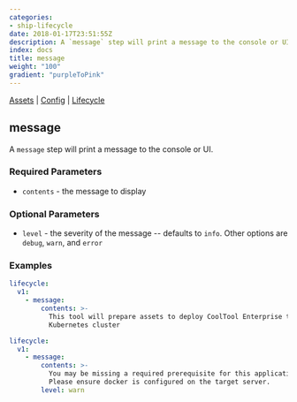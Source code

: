 ```yaml
---
categories:
- ship-lifecycle
date: 2018-01-17T23:51:55Z
description: A `message` step will print a message to the console or UI.
index: docs
title: message
weight: "100"
gradient: "purpleToPink"
---
```


[Assets](/api/ship-assets/assets) | [Config](/api/ship-config/config) | [Lifecycle](/api/ship-lifecycle/lifecycle) 

## message

A `message` step will print a message to the console or UI.





### Required Parameters


- `contents` - the message to display



### Optional Parameters


- `level` - the severity of the message -- defaults to `info`. Other options are `debug`, `warn`, and `error`


### Examples

```yaml
lifecycle:
  v1:
    - message:
        contents: >-
          This tool will prepare assets to deploy CoolTool Enterprise to your
          Kubernetes cluster
```

```yaml
lifecycle:
  v1:
    - message:
        contents: >-
          You may be missing a required prerequisite for this application.
          Please ensure docker is configured on the target server.
        level: warn
```
